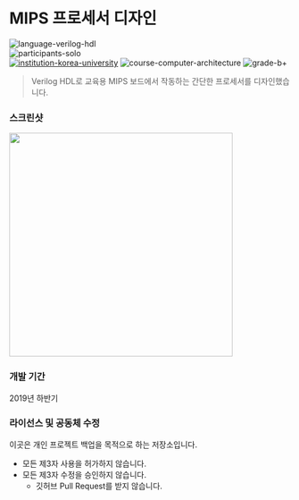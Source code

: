 # MIPS 프로세서 디자인

![language-verilog-hdl][language-verilog-hdl]
<br>
![participants-solo][participants-solo]
<br>
[![institution-korea-university][korea-university-image]][korea-university-cs-url]
![course-computer-architecture][course-cose222]
![grade-b+][grade-b+]

> Verilog HDL로 교육용 MIPS 보드에서 작동하는 간단한 프로세서를 디자인했습니다.

### 스크린샷

<img src="/static/screenshot.png" height="400px">

### 개발 기간

2019년 하반기

### 라이선스 및 공동체 수정

이곳은 개인 프로젝트 백업을 목적으로 하는 저장소입니다.

  * 모든 제3자 사용을 허가하지 않습니다.
  * 모든 제3자 수정을 승인하지 않습니다.
    * 깃허브 Pull Request를 받지 않습니다.

<!-- Image definitions -->
[korea-university-image]: https://img.shields.io/badge/Institution-Korea%20University-red
[korea-university-cs-url]: http://cs.korea.ac.kr
[course-cose222]: https://img.shields.io/badge/Course-Computer%20Architecture-brightgreen
[language-verilog-hdl]: https://img.shields.io/badge/Language-Verilog%20HDL-orange
[grade-b+]: https://img.shields.io/badge/Grade-B+-yellow
[participants-solo]: https://img.shields.io/badge/Participants-Solo%20Project-7aa3cc
